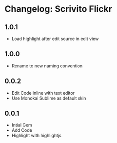 # Changelog: Scrivito Flickr

## 1.0.1

* Load highlight after edit source in edit view

## 1.0.0

* Rename to new naming convention

## 0.0.2

* Edit Code inline with text editor
* Use Monokai Sublime as default skin

## 0.0.1

* Intial Gem
* Add Code
* Highlight with highlightjs